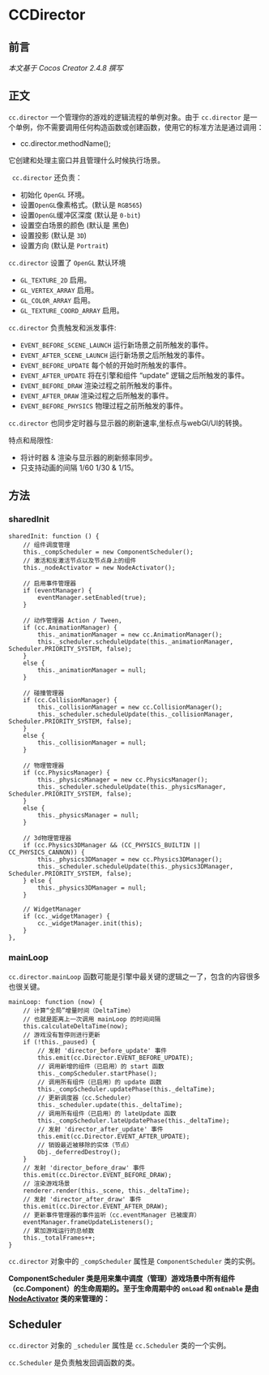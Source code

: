 # CCDirector

## 前言
_本文基于 Cocos Creator 2.4.8 撰写_

## 正文

`cc.director` 一个管理你的游戏的逻辑流程的单例对象。由于 `cc.director` 是一个单例，你不需要调用任何构造函数或创建函数，使用它的标准方法是通过调用：
- cc.director.methodName();

 它创建和处理主窗口并且管理什么时候执行场景。
 
` cc.director` 还负责：
- 初始化 `OpenGL` 环境。
- 设置`OpenGL`像素格式。(默认是 `RGB565`)
- 设置`OpenGL`缓冲区深度 (默认是 `0-bit`)
- 设置空白场景的颜色 (默认是 黑色)
- 设置投影 (默认是 `3D`)
- 设置方向 (默认是 `Portrait`)
  
`cc.director` 设置了 `OpenGL` 默认环境 
- `GL_TEXTURE_2D`   启用。
- `GL_VERTEX_ARRAY` 启用。
- `GL_COLOR_ARRAY`  启用。
- `GL_TEXTURE_COORD_ARRAY` 启用。

`cc.director` 负责触发和派发事件:
- `EVENT_BEFORE_SCENE_LAUNCH` 运行新场景之前所触发的事件。
- `EVENT_AFTER_SCENE_LAUNCH` 运行新场景之后所触发的事件。
- `EVENT_BEFORE_UPDATE` 每个帧的开始时所触发的事件。
- `EVENT_AFTER_UPDATE` 将在引擎和组件 “update” 逻辑之后所触发的事件。
- `EVENT_BEFORE_DRAW` 渲染过程之前所触发的事件。
- `EVENT_AFTER_DRAW` 渲染过程之后所触发的事件。
- `EVENT_BEFORE_PHYSICS` 物理过程之前所触发的事件。
  
`cc.director` 也同步定时器与显示器的刷新速率,坐标点与webGl/UI的转换。

特点和局限性: 
  - 将计时器 & 渲染与显示器的刷新频率同步。
  - 只支持动画的间隔 1/60 1/30 & 1/15。

  
## 方法


### sharedInit
```
sharedInit: function () {
    // 组件调度管理
    this._compScheduler = new ComponentScheduler();
    // 激活和反激活节点以及节点身上的组件
    this._nodeActivator = new NodeActivator();

    // 启用事件管理器
    if (eventManager) {
        eventManager.setEnabled(true);
    }

    // 动作管理器 Action / Tween,
    if (cc.AnimationManager) {
        this._animationManager = new cc.AnimationManager();
        this._scheduler.scheduleUpdate(this._animationManager, Scheduler.PRIORITY_SYSTEM, false);
    }
    else {
        this._animationManager = null;
    }

    // 碰撞管理器
    if (cc.CollisionManager) {
        this._collisionManager = new cc.CollisionManager();
        this._scheduler.scheduleUpdate(this._collisionManager, Scheduler.PRIORITY_SYSTEM, false);
    }
    else {
        this._collisionManager = null;
    }

    // 物理管理器
    if (cc.PhysicsManager) {
        this._physicsManager = new cc.PhysicsManager();
        this._scheduler.scheduleUpdate(this._physicsManager, Scheduler.PRIORITY_SYSTEM, false);
    }
    else {
        this._physicsManager = null;
    }

    // 3d物理管理器
    if (cc.Physics3DManager && (CC_PHYSICS_BUILTIN || CC_PHYSICS_CANNON)) {
        this._physics3DManager = new cc.Physics3DManager();
        this._scheduler.scheduleUpdate(this._physics3DManager, Scheduler.PRIORITY_SYSTEM, false);
    } else {
        this._physics3DManager = null;
    }

    // WidgetManager
    if (cc._widgetManager) {
        cc._widgetManager.init(this);
    }
},
```

### mainLoop
`cc.director.mainLoop` 函数可能是引擎中最关键的逻辑之一了，包含的内容很多也很关键。
```
mainLoop: function (now) {
    // 计算“全局”增量时间（DeltaTime）
    // 也就是距离上一次调用 mainLoop 的时间间隔
    this.calculateDeltaTime(now);
    // 游戏没有暂停则进行更新
    if (!this._paused) {
        // 发射 'director_before_update' 事件
        this.emit(cc.Director.EVENT_BEFORE_UPDATE);
        // 调用新增的组件（已启用）的 start 函数
        this._compScheduler.startPhase();
        // 调用所有组件（已启用）的 update 函数
        this._compScheduler.updatePhase(this._deltaTime);
        // 更新调度器（cc.Scheduler）
        this._scheduler.update(this._deltaTime);
        // 调用所有组件（已启用）的 lateUpdate 函数
        this._compScheduler.lateUpdatePhase(this._deltaTime);
        // 发射 'director_after_update' 事件
        this.emit(cc.Director.EVENT_AFTER_UPDATE);
        // 销毁最近被移除的实体（节点）
        Obj._deferredDestroy();
    }
    // 发射 'director_before_draw' 事件
    this.emit(cc.Director.EVENT_BEFORE_DRAW);
    // 渲染游戏场景
    renderer.render(this._scene, this._deltaTime);
    // 发射 'director_after_draw' 事件
    this.emit(cc.Director.EVENT_AFTER_DRAW);
    // 更新事件管理器的事件监听（cc.eventManager 已被废弃）
    eventManager.frameUpdateListeners();
    // 累加游戏运行的总帧数
    this._totalFrames++;
}
``` 

`cc.director` 对象中的 `_compScheduler` 属性是 `ComponentScheduler` 类的实例。

**ComponentScheduler 类是用来集中调度（管理）游戏场景中所有组件（cc.Component）的生命周期的。至于生命周期中的 `onLoad` 和 `onEnable` 是由 [NodeActivator](./NodeActivator.md) 类的来管理的：**


## Scheduler
`cc.director` 对象的 `_scheduler` 属性是 `cc.Scheduler` 类的一个实例。

`cc.Scheduler` 是负责触发回调函数的类。